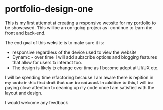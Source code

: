 # portfolio-design-one
This is my first attempt at creating a responsive website for my portfolio to be showcased. 
This will be an on-going project as I continue to learn the front and back-end.

The end goal of this website is to make sure it is:
- responsive regardless of the device used to view the website
- Dynamic - over time, I will add subscribe options and blogging features that allow for users to interact too. 
- The design is likely to change over time as I become adept at UI/UX etc. 

I will be spending time refactoring because I am aware there is repition in my code in this first draft that can be reduced. 
In addition to this, I will be paying close attention to ceaning up my code once I am satisfied with the layout and design. 

I would welcome any feedback 
